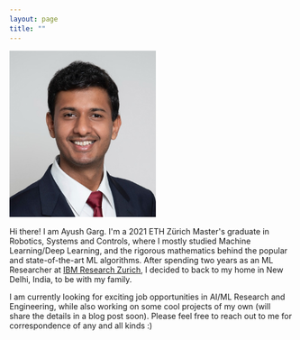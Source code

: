 ```yaml
---
layout: page
title: ""
---
```


<img src="CV_Latex_Photo.jpg" title= "Me in Aug 2022" height=295 width=260> 

Hi there! I am Ayush Garg. I'm a 2021 ETH Zürich Master's graduate in Robotics, Systems and Controls, where I mostly studied Machine Learning/Deep Learning, and the rigorous mathematics behind the popular and state-of-the-art ML algorithms. After spending two years as an ML Researcher at [IBM Research Zurich](https://www.zurich.ibm.com/), I decided to back to my home in New Delhi, India, to be with my family.

I am currently looking for exciting job opportunities in AI/ML Research and Engineering, while also working on some cool projects of my own (will share the details in a blog post soon). Please feel free to reach out to me for correspondence of any and all kinds :)

